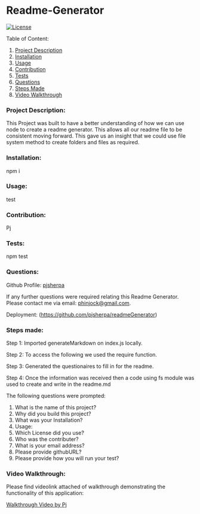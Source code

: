 # Readme-Generator 
  [![License](https://img.shields.io/badge/license-mit-blue.svg)
      ](https://opensource.org/licenses/mit)
  
  Table of Content:
  1. [Project Description](#Project-Description)
  2. [Installation](#Installation)
  3. [Usage](#Usage)
  4. [Contribution](#Contribution)
  5. [Tests](#Tests)
  6. [Questions](#Questions)
  7. [Steps Made](#Steps-Made)
  8. [Video Walkthrough](#Video-Walkthrough)

### Project Description:

This Project was built to have a better understanding of how we can use node to create a readme generator. This allows all our readme file to be consistent moving forward. This gave us an insight that we could use file system method to create folders and files as required.

### Installation:
npm i

### Usage:

test

### Contribution:

Pj

### Tests:

npm test

### Questions:

Github Profile:
[pjsherpa](https://github.com/pjsherpa)


If any further questions were required relating this Readme Generator. 
Please contact me via email: phinjock@gmail.com.

Deployment:
(https://github.com/pjsherpa/readmeGenerator)

### Steps made:

Step 1: Imported generateMarkdown on index.js locally.

Step 2: To access the following we used the require function.

Step 3: Generated the questionaires to fill in for the readme.

Step 4: Once the information was received then a code using fs module was used to create and write in the readme.md

The following questions were prompted:

1. What is the name of this project?
2. Why did you build this project?
3. What was your Installation?
4. Usage:
5. Which License did you use?
6. Who was the contributer?
7. What is your email address?
7. Please provide githubURL?
9. Please provide how you will run your test?

### Video Walkthrough:
Please find videolink attached of walkthrough demonstrating the functionality of this application:

[Walkthrough Video by Pj](https://drive.google.com/file/d/1qRblZfPNMCtedfXHj1SA9C9JIaqw1Lpb/view)
